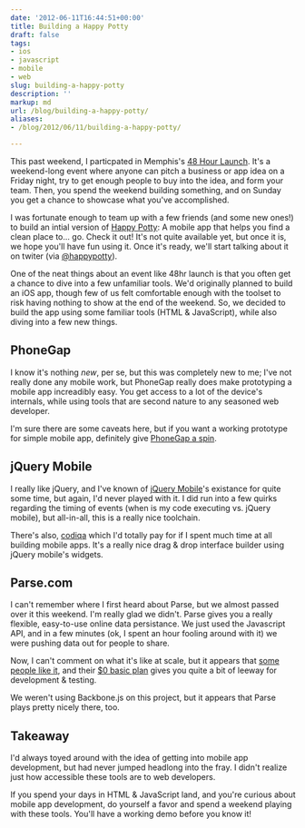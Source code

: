 ```yaml
---
date: '2012-06-11T16:44:51+00:00'
title: Building a Happy Potty
draft: false
tags:
- ios
- javascript
- mobile
- web
slug: building-a-happy-potty
description: ''
markup: md
url: /blog/building-a-happy-potty/
aliases:
- /blog/2012/06/11/building-a-happy-potty/

---
```


This past weekend, I particpated in Memphis's [48 Hour Launch](http://www.launchmemphis.com/2012/05/14/48-hour-launch-on-june-8-10/). It's a weekend-long event where anyone can
pitch a business or app idea on a Friday night, try to get enough
people to buy into the idea, and form your team. Then, you spend
the weekend building something, and on Sunday you get a chance to
showcase what you've accomplished.


I was fortunate enough to team up with a few friends (and some
new ones!) to build an intial version of [Happy
Potty](http://happypottyapp.com): A mobile app that helps you find a clean place to... go.
Check it out! It's not quite available yet, but once it is, we hope
you'll have fun using it. Once it's ready, we'll start talking
about it on twiter (via [@happypotty](https://twitter.com/happypotty)).


One of the neat things about an event like 48hr launch is that
you often get a chance to dive into a few unfamiliar tools. We'd
originally planned to build an iOS app, though few of us felt
comfortable enough with the toolset to risk having nothing to show
at the end of the weekend. So, we decided to build the app using
some familiar tools (HTML & JavaScript), while also diving into
a few new things.


PhoneGap
--------


I know it's nothing *new*, per se, but this was
completely new to me; I've not really done any mobile work, but
PhoneGap really does make prototyping a mobile app increadibly
easy. You get access to a lot of the device's internals, while
using tools that are second nature to any seasoned web
developer.


I'm sure there are some caveats here, but if you want a working
prototype for simple mobile app, definitely give [PhoneGap a
spin](http://phonegap.com/).


jQuery Mobile
-------------


I really like jQuery, and I've known of [jQuery
Mobile](http://jquerymobile.com/)'s existance for quite some time, but again, I'd never
played with it. I did run into a few quirks regarding the timing of
events (when is my code executing vs. jQuery mobile), but
all-in-all, this is a really nice toolchain.


There's also, [codiqa](http://codiqa.com/) which I'd totally pay for if I
spent much time at all building mobile apps. It's a really nice
drag & drop interface builder using jQuery mobile's
widgets.


Parse.com
---------


I can't remember where I first heard about Parse, but we almost
passed over it this weekend. I'm really glad we didn't. Parse gives
you a really flexible, easy-to-use online data persistance. We just
used the Javascript API, and in a few minutes (ok, I spent an hour
fooling around with it) we were pushing data out for people to
share.


Now, I can't comment on what it's like at scale, but it appears
that [some people like it](https://parse.com/testimonials), and their
[$0
basic plan](https://parse.com/plans) gives you quite a bit of leeway for development
& testing.


We weren't using Backbone.js on this project, but it appears
that Parse plays pretty nicely there, too.


Takeaway
--------


I'd always toyed around with the idea of getting into mobile app
development, but had never jumped headlong into the fray. I didn't
realize just how accessible these tools are to web developers.


If you spend your days in HTML & JavaScript land, and you're
curious about mobile app development, do yourself a favor and spend
a weekend playing with these tools. You'll have a working demo
before you know it!

